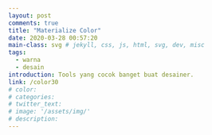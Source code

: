 ```yaml
---
layout: post
comments: true
title: "Materialize Color"
date: 2020-03-28 00:57:20
main-class: svg # jekyll, css, js, html, svg, dev, misc
tags:
  - warna
  - desain
introduction: Tools yang cocok banget buat desainer.
link: /color30
# color:
# categories:
# twitter_text:
# image: '/assets/img/'
# description:
---
```

